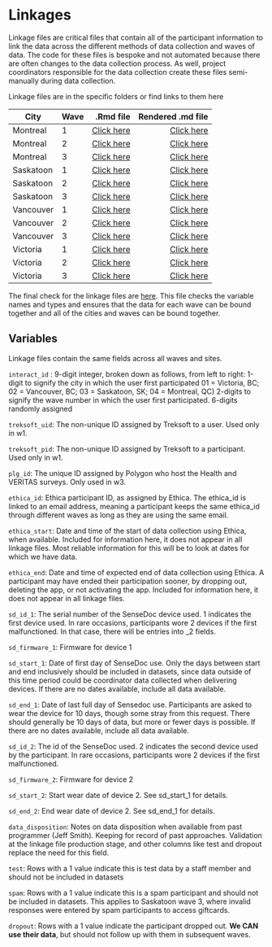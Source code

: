 # Linkages

Linkage files are critical files that contain all of the participant information to link the data across the different methods of data collection and waves of data. The code for these files is bespoke and not automated because there are often changes to the data collection process. As well, project coordinators responsible for the data collection create these files semi-manually during data collection. 

Linkage files are in the specific folders or find links to them here

| City | Wave | .Rmd file | Rendered .md file |
| ---- | ---- | ---------:| -----------------:|
| Montreal | 1 | [Click here](Montreal\wave1_montreal_linkage.Rmd) | [Click here](Montreal/wave1_montreal_linkage.md) |
| Montreal | 2 | [Click here](Montreal/wave2_montreal_linkage.Rmd) | [Click here](Montreal/wave2_montreal_linkage.md) |
| Montreal | 3 | [Click here](Montreal/wave3_montreal_linkage.Rmd) | [Click here](Montreal/wave3_montreal_linkage.md) |
| Saskatoon | 1 | [Click here](Saskatoon/wave1_saskatoon_linkage.Rmd) | [Click here](Saskatoon/wave1_saskatoon_linkage.md) |
| Saskatoon | 2 | [Click here](Saskatoon/wave2_saskatoon_linkage.Rmd) | [Click here](Saskatoon/wave2_saskatoon_linkage.md) |
| Saskatoon | 3 | [Click here](Saskatoon/wave3_saskatoon_linkage.Rmd) | [Click here](Saskatoon/wave3_saskatoon_linkage.md) |
| Vancouver | 1 | [Click here](Vancouver/wave1_vancouver_linkage.Rmd) | [Click here](Vancouver/wave1_vancouver_linkage.md) |
| Vancouver | 2 | [Click here](Vancouver/wave2_vancouver_linkage.Rmd) | [Click here](Vancouver/wave2_vancouver_linkage.md) |
| Vancouver | 3 | [Click here](Vancouver/wave3_vancouver_linkage.Rmd) | [Click here](Vancouver/wave3_vancouver_linkage.md) |
| Victoria | 1 | [Click here](Victoria/wave1_victoria_linkage.Rmd) | [Click here](Victoria/wave1_victoria_linkage.md) |
| Victoria | 2 | [Click here](Victoria/wave2_victoria_linkage.Rmd) | [Click here](Victoria/wave2_victoria_linkage.md) |
| Victoria | 3 | [Click here](Victoria/wave3_victoria_linkage.Rmd) | [Click here](Victoria/wave3_victoria_linkage.md) |

The final check for the linkage files are [here](Linkage-Check.md). This file checks the variable names and types and ensures that the data for each wave can be bound together and all of the cities and waves can be bound together.

## Variables

Linkage files contain the same fields across all waves and sites. 

`interact_id` : 9-digit integer, broken down as follows, from left to right:
1-digit to signify the city in which the user first participated 01 = Victoria, BC; 02 = Vancouver, BC; 03 = Saskatoon, SK; 04 = Montreal, QC)
2-digits to signify the wave number in which the user first participated.
6-digits randomly assigned

`treksoft_uid`: The non-unique ID assigned by Treksoft to a user. Used only in w1.

`treksoft_pid`: The non-unique ID assigned by Treksoft to a participant. Used only in w1.

`plg_id`: The unique ID assigned by Polygon who host the Health and VERITAS surveys. Only used in w3. 

`ethica_id`: Ethica participant ID, as assigned by Ethica. The ethica_id is linked to an email address, meaning a participant keeps the same ethica_id through different waves as long as they are using the same email. 

`ethica_start`: Date and time of the start of data collection using Ethica, when available. Included for information here, it does not appear in all linkage files. Most reliable information for this will be to look at dates for which we have data. 

`ethica_end`: Date and time of expected end of data collection using Ethica. A participant may have ended their participation sooner, by dropping out, deleting the app, or not activating the app. Included for information here, it does not appear in all linkage files.

`sd_id_1`: The serial number of the SenseDoc device used. 1 indicates the first device used. In rare occasions, participants wore 2 devices if the first malfunctioned. In that case, there will be entries into _2 fields.

`sd_firmware_1`: Firmware for device 1

`sd_start_1`: Date of first day of SenseDoc use. Only the days between start and end inclusively should be included in datasets, since data outside of this time period could be coordinator data collected when delivering devices. If there are no dates available, include all data available. 

`sd_end_1`: Date of last full day of Sensedoc use. Participants are asked to wear the device for 10 days, though some stray from this request. There should generally be 10 days of data, but more or fewer days is possible. If there are no dates available, include all data available. 

`sd_id_2`: The id of the SenseDoc used. 2 indicates the second device used by the participant. In rare occasions, participants wore 2 devices if the first malfunctioned.

`sd_firmware_2`: Firmware for device 2

`sd_start_2`: Start wear date of device 2. See sd_start_1 for details.

`sd_end_2`: End wear date of device 2. See sd_end_1 for details.

`data_disposition`: Notes on data disposition when available from past programmer (Jeff Smith). Keeping for record of past approaches. Validation at the linkage file production stage, and other columns like test and dropout replace the need for this field. 

`test`: Rows with a 1 value indicate this is test data by a staff member and should not be included in datasets

`spam`: Rows with a 1 value indicate this is a spam participant and should not be included in datasets. This applies to Saskatoon wave 3, where invalid responses were entered by spam participants to access giftcards. 

`dropout`: Rows with a 1 value indicate the participant dropped out. **We CAN use their data**, but should not follow up with them in subsequent waves.
